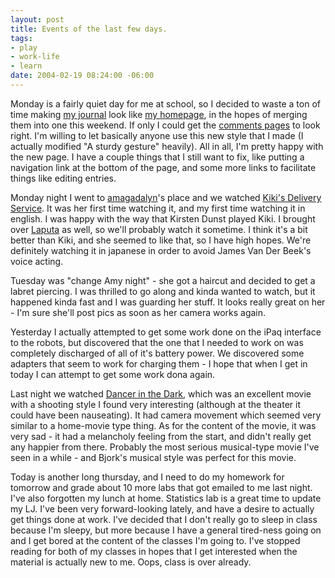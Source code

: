 ```yaml
--- 
layout: post
title: Events of the last few days.
tags: 
- play
- work-life
- learn
date: 2004-02-19 08:24:00 -06:00
---
```

Monday is a fairly quiet day for me at school, so I decided to waste a ton of time making <a href="http://jamuraa.livejournal.com">my journal</a> look like <a href="http://www.base0.net/">my homepage</a>, in the hopes of merging them into one this weekend.  If only I could get the <a href="http://jamuraa.livejournal.com/3910.html">comments pages</a> to look right.   I'm willing to let basically anyone use this new style that I made (I actually modified "A sturdy gesture" heavily).  All in all, I'm pretty happy with the new page.  I have a couple things that I still want to fix, like putting a navigation link at the bottom of the page, and some more links to facilitate things like editing entries.

Monday night I went to <a href="http://amagadalyn.livejournal.com">amagadalyn</a>'s place and we watched
<a href="http://www.imdb.com/title/tt0097814/">Kiki's Delivery Service</a>. It was her first time watching it, and my first time watching it in english.  I was happy with the way that Kirsten Dunst played Kiki.   I brought over <a href="http://www.imdb.com/title/tt0092067/">Laputa</a> as well, so we'll probably watch it sometime.  I think it's a bit better than Kiki, and she seemed to like that, so I have high hopes.  We're definitely watching it in japanese in order to avoid James Van Der Beek's voice acting.

Tuesday was "change Amy night" - she got a haircut and decided to get a labret piercing.  I was thrilled to go along and kinda wanted to watch, but it happened kinda fast and I was guarding her stuff.  It looks really great on her - I'm sure she'll post pics as soon as her camera works again.

Yesterday I actually attempted to get some work done on the iPaq interface to the robots, but discovered that the one that I needed to work on was completely discharged of all of it's battery power.  We discovered some adapters that seem to work for charging them - I hope that when I get in today I can attempt to get some work dona again.

Last night we watched <a href="http://www.imdb.com/title/tt0168629/">Dancer in the Dark</a>, which was an excellent movie with a shooting style I found very interesting (although at the theater it could have been nauseating).   It had camera movement which seemed very similar to a home-movie type thing.   As for the content of the movie, it was very sad - it had a melancholy feeling from the start, and didn't really get any happier from there.  Probably the most serious musical-type movie I've seen in a while - and Bjork's musical style was perfect for this movie.

Today is another long thursday, and I need to do my homework for tomorrow and grade about 10 more labs that got emailed to me last night.  I've also forgotten my lunch at home.  Statistics lab is a great time to update my LJ.  I've been very forward-looking lately, and have a desire to actually get things done at work.  I've decided that I don't really go to sleep in class because I'm sleepy, but more because I have a general tired-ness going on and I get bored at the content of the classes I'm going to.  I've stopped reading for both of my classes in hopes that I get interested when the material is actually new to me.  Oops, class is over already.
